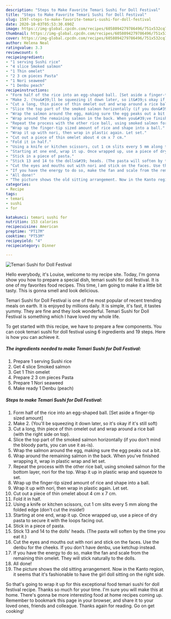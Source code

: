 ```yaml
---
description: "Steps to Make Favorite Temari Sushi for Doll Festival"
title: "Steps to Make Favorite Temari Sushi for Doll Festival"
slug: 1597-steps-to-make-favorite-temari-sushi-for-doll-festival
date: 2020-10-03T05:53:30.690Z
image: https://img-global.cpcdn.com/recipes/6058094279786496/751x532cq70/temari-sushi-for-doll-festival-recipe-main-photo.jpg
thumbnail: https://img-global.cpcdn.com/recipes/6058094279786496/751x532cq70/temari-sushi-for-doll-festival-recipe-main-photo.jpg
cover: https://img-global.cpcdn.com/recipes/6058094279786496/751x532cq70/temari-sushi-for-doll-festival-recipe-main-photo.jpg
author: Helena Neal
ratingvalue: 3.3
reviewcount: 6
recipeingredient:
- "1 serving Sushi rice"
- "4 slice Smoked salmon"
- "1 Thin omelet"
- "2 3 cm pieces Pasta"
- "1 Nori seaweed"
- "1 Denbu peach"
recipeinstructions:
- "Form half of the rice into an egg-shaped ball. [Set aside a finger-tip sized amount]"
- "Make 2. (You&#39;ll be squeezing it down later, so it&#39;s okay if it&#39;s still soft)"
- "Cut a long, thin piece of thin omelet out and wrap around a rice ball (with the right side on top)."
- "Slice the top part of the smoked salmon horizontally (if you don&#39;t mind the bloody parts, you can use it as-is)."
- "Wrap the salmon around the egg, making sure the egg peaks out a bit."
- "Wrap around the remaining salmon in the back. When you&#39;ve finished wrapping it, wrap in plastic wrap and let set."
- "Repeat the process with the other rice ball, using smoked salmon for the bottom layer, nori for the top. Wrap it up in plastic wrap and squeeze to set."
- "Wrap up the finger-tip sized amount of rice and shape into a ball."
- "Wrap it up with nori, then wrap in plastic again. Let set."
- "Cut out a piece of thin omelet about 4 cm x 7 cm."
- "Fold it in half."
- "Using a knife or kitchen scissors, cut 1 cm slits every 5 mm along the folded edge (don&#39;t cut the inside!)"
- "Starting at one end, wrap it up. Once wrapped up, use a piece of dry pasta to secure it with the loops facing out."
- "Stick in a piece of pasta."
- "Stick 13 and 14 to the dolls&#39; heads. (The pasta will soften by the time you eat it.)"
- "Cut the eyes and mouths out with nori and stick on the faces. Use the denbu for the cheeks. If you don&#39;t have denbu, use ketchup instead."
- "If you have the energy to do so, make the fan and scale from the remaining thin omelet. They will stick naturally to the dolls."
- "All done!"
- "The picture shows the old sitting arrangement. Now in the Kanto region, it seems that it&#39;s fashionable to have the girl doll sitting on the right side."
categories:
- Recipe
tags:
- temari
- sushi
- for

katakunci: temari sushi for 
nutrition: 153 calories
recipecuisine: American
preptime: "PT17M"
cooktime: "PT53M"
recipeyield: "4"
recipecategory: Dinner

---
```



![Temari Sushi for Doll Festival](https://img-global.cpcdn.com/recipes/6058094279786496/751x532cq70/temari-sushi-for-doll-festival-recipe-main-photo.jpg)

Hello everybody, it's Louise, welcome to my recipe site. Today, I'm gonna show you how to prepare a special dish, temari sushi for doll festival. It is one of my favorites food recipes. This time, I am going to make it a little bit tasty. This is gonna smell and look delicious.

Temari Sushi for Doll Festival is one of the most popular of recent trending meals on earth. It is enjoyed by millions daily. It is simple, it's fast, it tastes yummy. They are fine and they look wonderful. Temari Sushi for Doll Festival is something which I have loved my whole life.




To get started with this recipe, we have to prepare a few components. You can cook temari sushi for doll festival using 6 ingredients and 19 steps. Here is how you can achieve it.

<!--inarticleads1-->

##### The ingredients needed to make Temari Sushi for Doll Festival:

1. Prepare 1 serving Sushi rice
1. Get 4 slice Smoked salmon
1. Get 1 Thin omelet
1. Prepare 2 3 cm pieces Pasta
1. Prepare 1 Nori seaweed
1. Make ready 1 Denbu (peach)




<!--inarticleads2-->

##### Steps to make Temari Sushi for Doll Festival:

1. Form half of the rice into an egg-shaped ball. [Set aside a finger-tip sized amount]
1. Make 2. (You&#39;ll be squeezing it down later, so it&#39;s okay if it&#39;s still soft)
1. Cut a long, thin piece of thin omelet out and wrap around a rice ball (with the right side on top).
1. Slice the top part of the smoked salmon horizontally (if you don&#39;t mind the bloody parts, you can use it as-is).
1. Wrap the salmon around the egg, making sure the egg peaks out a bit.
1. Wrap around the remaining salmon in the back. When you&#39;ve finished wrapping it, wrap in plastic wrap and let set.
1. Repeat the process with the other rice ball, using smoked salmon for the bottom layer, nori for the top. Wrap it up in plastic wrap and squeeze to set.
1. Wrap up the finger-tip sized amount of rice and shape into a ball.
1. Wrap it up with nori, then wrap in plastic again. Let set.
1. Cut out a piece of thin omelet about 4 cm x 7 cm.
1. Fold it in half.
1. Using a knife or kitchen scissors, cut 1 cm slits every 5 mm along the folded edge (don&#39;t cut the inside!)
1. Starting at one end, wrap it up. Once wrapped up, use a piece of dry pasta to secure it with the loops facing out.
1. Stick in a piece of pasta.
1. Stick 13 and 14 to the dolls&#39; heads. (The pasta will soften by the time you eat it.)
1. Cut the eyes and mouths out with nori and stick on the faces. Use the denbu for the cheeks. If you don&#39;t have denbu, use ketchup instead.
1. If you have the energy to do so, make the fan and scale from the remaining thin omelet. They will stick naturally to the dolls.
1. All done!
1. The picture shows the old sitting arrangement. Now in the Kanto region, it seems that it&#39;s fashionable to have the girl doll sitting on the right side.




So that's going to wrap it up for this exceptional food temari sushi for doll festival recipe. Thanks so much for your time. I'm sure you will make this at home. There's gonna be more interesting food at home recipes coming up. Remember to bookmark this page in your browser, and share it to your loved ones, friends and colleague. Thanks again for reading. Go on get cooking!
